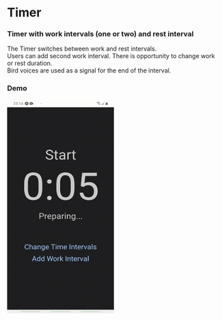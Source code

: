 # Timer
### Timer with work intervals (one or two) and rest interval

The Timer switches between work and rest intervals.  
Users can add second work interval.
There is opportunity to change work or rest duration.  
Bird voices are used as a signal for the end of the interval.

### Demo
<img src="/Timer.gif" width="250" height="500"/>

